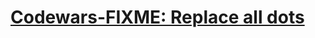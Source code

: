 # [Codewars-FIXME: Replace all dots](https://www.codewars.com/kata/596c6eb85b0f515834000049/train/java)
